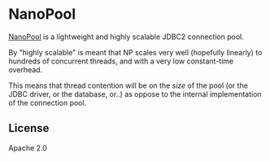 NanoPool
========

[NanoPool][1] is a lightweight and highly scalable JDBC2 connection pool.

By "highly scalable" is meant that NP scales very well (hopefully linearly) to
hundreds of concurrent threads, and with a very low constant-time overhead.

This means that thread contention will be on the *size* of the pool (or the
JDBC driver, or the database, or..) as oppose to the internal implementation
of the connection pool.

License
-------

Apache 2.0

  [1]: http://karmazilla.github.com/nanopool/
